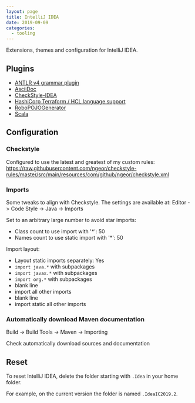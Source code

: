 ```yaml
---
layout: page
title: IntelliJ IDEA
date: 2019-09-09
categories:
  - tooling
---
```


Extensions, themes and configuration for IntelliJ IDEA.

## Plugins

- [ANTLR v4 grammar plugin](https://plugins.jetbrains.com/plugin/7358-antlr-v4-grammar-plugin/)
- [AsciiDoc](https://plugins.jetbrains.com/plugin/7391-asciidoc/)
- [CheckStyle-IDEA](https://plugins.jetbrains.com/plugin/1065-checkstyle-idea/)
- [HashiCorp Terraform / HCL language support](https://plugins.jetbrains.com/plugin/7808-hashicorp-terraform--hcl-language-support/)
- [RoboPOJOGenerator](https://plugins.jetbrains.com/plugin/8634-robopojogenerator/)
- [Scala](https://plugins.jetbrains.com/plugin/1347-scala/)

## Configuration

### Checkstyle

Configured to use the latest and greatest of my custom rules:
https://raw.githubusercontent.com/ngeor/checkstyle-rules/master/src/main/resources/com/github/ngeor/checkstyle.xml

### Imports

Some tweaks to align with Checkstyle. The settings are available at: Editor ->
Code Style -> Java -> Imports

Set to an arbitrary large number to avoid star imports:

- Class count to use import with '\*': 50
- Names count to use static import with '\*': 50

Import layout:

- Layout static imports separately: Yes
- `import java.*` with subpackages
- `import javax.*` with subpackages
- `import org.*` with subpackages
- blank line
- import all other imports
- blank line
- import static all other imports

### Automatically download Maven documentation

Build -> Build Tools -> Maven -> Importing

Check automatically download sources and documentation

## Reset

To reset IntelliJ IDEA, delete the folder starting with `.Idea` in your home
folder.

For example, on the current version the folder is named `.IdeaIC2019.2`.
